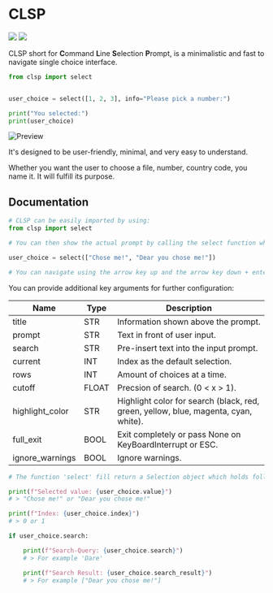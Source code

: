 # CLSP

<img src="https://img.shields.io/badge/Version-1.0-orange"> <img src="https://img.shields.io/badge/Linux-yes-green"> <!--<img src="https://img.shields.io/badge/MacOS-yes-green"> <img src="https://img.shields.io/badge/Windows-yes-green"> <img src="https://img.shields.io/badge/FreeBSD-yes-green">-->

CLSP short for **C**ommand **L**ine **S**election **P**rompt, is a minimalistic and fast to navigate single choice interface.

```python
from clsp import select


user_choice = select([1, 2, 3], info="Please pick a number:")

print("You selected:")
print(user_choice)
```

![Preview](https://raw.githubusercontent.com/Taguar258/clsp/main/docs/preview.gif)

It's designed to be user-friendly, minimal, and very easy to understand.

Whether you want the user to choose a file, number, country code, you name it. It will fulfill its purpose.


## Documentation


```python
# CLSP can be easily imported by using:
from clsp import select

# You can then show the actual prompt by calling the select function while passing a list type as the argument.

user_choice = select(["Chose me!", "Dear you chose me!"])

# You can navigate using the arrow key up and the arrow key down + enter to confirm your selection.
```

You can provide additional key arguments for further configuration:

|      Name       | Type  |                                  Description                                        |
| --------------- | ----- | ----------------------------------------------------------------------------------- |
| title           | STR   | Information shown above the prompt.                                                 |
| prompt          | STR   | Text in front of user input.                                                        |
| search          | STR   | Pre-insert text into the input prompt.                                              |
| current         | INT   | Index as the default selection.                                                     |
| rows            | INT   | Amount of choices at a time.                                                        |
| cutoff          | FLOAT | Precsion of search. (0 < x > 1).                                                        |
| highlight_color | STR   | Highlight color for search (black, red, green, yellow, blue, magenta, cyan, white). |
| full_exit       | BOOL  | Exit completely or pass None on KeyBoardInterrupt or ESC.                           |
| ignore_warnings | BOOL  | Ignore warnings.                                                                    |

```python
# The function 'select' fill return a Selection object which holds following attributes:

print(f"Selected value: {user_choice.value}")
# > "Chose me!" or "Dear you chose me!"

print(f"Index: {user_choice.index}")
# > 0 or 1

if user_choice.search:

	print(f"Search-Query: {user_choice.search}")
	# > For example 'Dare'

	print(f"Search Result: {user_choice.search_result}")
	# > For example ["Dear you chose me!"]
```
